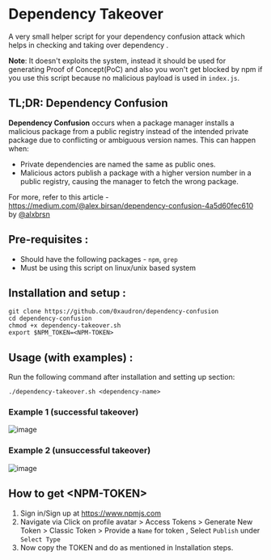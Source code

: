 # Dependency Takeover
A very small  helper script for your dependency confusion attack which helps in checking and taking over dependency . 

**Note**: It doesn't exploits the system, instead it should be used for generating Proof of Concept(PoC) and also you won't get blocked by npm if you use this script because no malicious payload is used in `index.js`.

## TL;DR: Dependency Confusion

**Dependency Confusion** occurs when a package manager installs a malicious package from a public registry instead of the intended private package due to conflicting or ambiguous version names. This can happen when:

- Private dependencies are named the same as public ones.
- Malicious actors publish a package with a higher version number in a public registry, causing the manager to fetch the wrong package.

For more, refer to this article - https://medium.com/@alex.birsan/dependency-confusion-4a5d60fec610 by [@alxbrsn](https://x.com/alxbrsn)

## Pre-requisites : 
- Should have the following packages - `npm`, `grep`
- Must be using this script on linux/unix based system

## Installation and setup :
```
git clone https://github.com/0xaudron/dependency-confusion 
cd dependency-confusion 
chmod +x dependency-takeover.sh
export $NPM_TOKEN=<NPM-TOKEN> 
```

## Usage (with examples) :
Run the following command after installation and setting up section:
```
./dependency-takeover.sh <dependency-name>
```
### Example 1 (successful takeover)
![image](https://github.com/user-attachments/assets/81c0d6cd-d4c2-46a3-af4f-6e628e408090)

### Example 2 (unsuccessful takeover)
![image](https://github.com/user-attachments/assets/9cc095ce-882c-4a5e-a3a7-2ae633d45652)




## How to get \<NPM-TOKEN\> 
1. Sign in/Sign up at https://www.npmjs.com
2. Navigate via Click on profile avatar > Access Tokens > Generate New Token > Classic Token > Provide a `Name` for token , Select `Publish` under `Select Type`
3. Now copy the TOKEN and do as mentioned in Installation steps.
